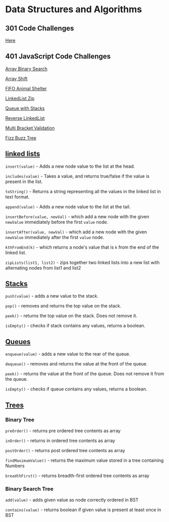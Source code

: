 # Data Structures and Algorithms

## 301 Code Challenges

[Here](./code-challenges)

## 401 JavaScript Code Challenges

[Array Binary Search](./javascript/code-challenges/arrayBinarySearch)

[Array Shift](./javascript/code-challenges/arrayShift)

[FIFO Animal Shelter](./javascript/code-challenges/fifoAnimalShelter)

[LinkedList Zip](./javascript/code-challenges/ll-zip)

[Queue with Stacks](./javascript/code-challenges/queueWithStacks)

[Reverse LinkedList](./javascript/code-challenges/reverse-ll)

[Multi Bracket Validation](./javascript/code-challenges/multiBracketValidation)

[Fizz Buzz Tree](./javascript/code-challenges/fizzBuzzTree)

## [linked lists](./javascript/linked-list)

`insert(value)` - Adds a new node value to the list at the head.

`includes(value)` - Takes a value, and returns true/false if the value is present in the list.

`toString()` - Returns a string representing all the values in the linked list in text format.

`append(value)` - Adds a new node value to the list at the tail.

`insertBefore(value, newVal)` -  which add a new node with the given `newValue` immediately before the first `value` node.

`insertAfter(value, newVal)` - which add a new node with the given `newValue` immediately after the first `value` node.

`kthFromEnd(k)` - which returns a node's value that is `k` from the end of the linked list.

`zipLists(list1, list2)` - zips together two linked lists into a new list with alternating nodes from list1 and list2

## [Stacks](./javascript/stacksAndQueues)

`push(value)` - adds a new value to the stack.

`pop()` - removes and returns the top value on the stack.

`peek()` - returns the top value on the stack. Does not remove it.

`isEmpty()` - checks if stack contains any values, returns a boolean.

## [Queues](./javascript/stacksAndQueues)

`enqueue(value)` - adds a new value to the rear of the queue.

`dequeue()` - removes and returns the value at the front of the queue.

`peek()` - returns the value at the front of the queue. Does not remove it from the queue.

`isEmpty()` - checks if queue contains any values, returns a boolean.

## [Trees](./javascript/tree)

### Binary Tree

`preOrder()` - returns pre ordered tree contents as array

`inOrder()` - returns in ordered tree contents as array

`postOrder()` - returns post ordered tree contents as array

`findMaximumValue()` - returns the maximum value stored in a tree containing Numbers

`breadthFirst()` - returns breadth-first ordered tree contents as array

### Binary Search Tree

`add(value)` - adds given value as node correctly ordered in BST

`contains(value)` - returns boolean if given value is present at least once in BST
